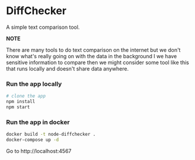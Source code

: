 # DiffChecker 

A simple text comparison tool.

**NOTE**

There are many tools to do text comparison on the internet but we don't know what's really going on with the data in the background
I we have sensitive information to compare then we might consider some tool like this that runs locally and doesn't share data anywhere.



### Run the app locally
```bash
# clone the app
npm install
npm start
```


### Run the app in docker
```bash
docker build -t node-diffchecker .
docker-compose up -d
```
Go to http://localhost:4567
